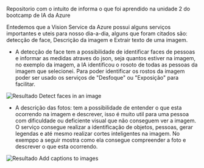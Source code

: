 Repositorio com o intuito de informa o que foi aprendido na unidade 2 do bootcamp de IA da Azure


Entedemos que a Vision Service da Azure possui alguns serviços importantes e uteis para nosso dia-a-dia, alguns que foram citados são: detecção de face, Descrição da imagem e Extrair texto de uma imagem.

- A detecção de face tem a possibilidade de identificar faces de pessoas e informar as medidas atraves do json, seja quantos estiver na imagem, no exemplo da imagem, a IA identificou o rosoto de todas as pessoas da imagem que selecionei.
Para poder identificar os rostos da imagem poder ser usado os serviços de "Desfoque" ou "Exposição" para facilitar.

![Resultado Detect faces in an image](https://github.com/user-attachments/assets/c1b9c32b-c561-4263-b403-5655e2dffd94)


- A descrição das fotos: tem a possibilidade de entender o que esta ocorrendo na imagem e descrever, isso é muito util para uma pessoa com dificuldade ou deficiente visual que não conseguem ver a imagem.
O serviço consegue realizar a identificação de objetos, pessoas, gerar legendas e até mesmo realizar cortes inteligentes na imagem.
No exemppo a seguir mostra como ela consegue compreender a foto e descrever o que esta ocorrendo.

![Resultado Add captions to images](https://github.com/user-attachments/assets/640f015b-b99f-4270-9e94-6b0109804ec6)
